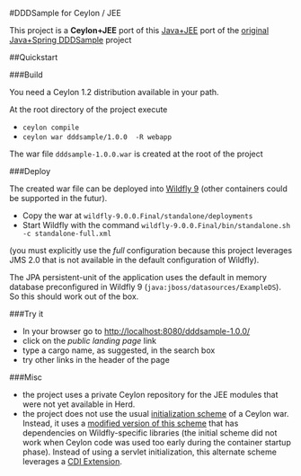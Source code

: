 #DDDSample for Ceylon / JEE

This project is a **Ceylon+JEE** port of this [Java+JEE](https://java.net/projects/cargotracker/pages/Home) 
port of the [original Java+Spring DDDSample](http://dddsample.sourceforge.net/) project

##Quickstart

###Build

You need a Ceylon 1.2 distribution available in your path.

At the root directory of
the project execute

* `ceylon compile`
* `ceylon war dddsample/1.0.0  -R webapp`

The war file `dddsample-1.0.0.war` is created at the root of the project

###Deploy

The created war file can be deployed into [Wildfly 9](http://wildfly.org/) (other containers
could be supported in the futur). 

* Copy the war at `wildfly-9.0.0.Final/standalone/deployments`
* Start Wildfly with the command   `wildfly-9.0.0.Final/bin/standalone.sh -c standalone-full.xml`
  
(you must explicitly use the *full* configuration because this project leverages JMS 2.0 that 
is not available in the default configuration of Wildfly).

The JPA persistent-unit of the application uses the default in memory database preconfigured in
Wildfly 9 (`java:jboss/datasources/ExampleDS`). So this should work out of the box.

###Try it

* In your browser go to [http://localhost:8080/dddsample-1.0.0/](http://localhost:8080/dddsample-1.0.0/)
* click on the *public landing page* link
* type a cargo name, as suggested, in the search box
* try other links in the header of the page

###Misc

* the project uses a private Ceylon repository for the JEE modules that were not yet available in Herd.
* the project does not use the usual [initialization scheme](https://github.com/ceylon/ceylon-sdk/blob/master/source/com/redhat/ceylon/war/WarInitializer.java) 
of a Ceylon war. Instead, it uses a [modified version of this scheme](https://github.com/sgalles/ceylon-dddsample/blob/master/source/dddsample/CeylonInit.java)
that has dependencies on Wildfly-specific libraries (the initial scheme did not work when Ceylon code was used too early during
the container startup phase). Instead of using a servlet initialization, this alternate scheme leverages a 
[CDI Extension](https://github.com/sgalles/ceylon-dddsample/blob/master/resource/dddsample/ROOT/META-INF/services/javax.enterprise.inject.spi.Extension).
